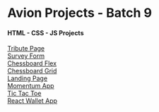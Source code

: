# Avion Projects - Batch 9

#### HTML - CSS - JS Projects
<a href="https://neroneronomi.github.io/batch9-activities/Projects/Tribute%20Page/" target="_blank">Tribute Page</a><br>
<a href="https://neroneronomi.github.io/batch9-activities/Projects/Survey%20Form/" target="_blank">Survey Form</a><br>
<a href="https://neroneronomi.github.io/batch9-activities/Projects/Chessboard/flexboard/" target="_blank">Chessboard Flex</a><br>
<a href="https://neroneronomi.github.io/batch9-activities/Projects/Chessboard/gridboard/" target="_blank">Chessboard Grid</a><br>
<a href="https://neroneronomi.github.io/batch9-activities/Projects/Landing%20Page/" target="_blank">Landing Page</a><br>
<a href="https://neroneronomi.github.io/batch9-activities/Projects/Momentun%20App/" target="_blank">Momentum App</a><br>
<a href="https://neroneronomi.github.io/batch9-activities/Projects/Tic%20Tac%20Toe/" target="_blank">Tic Tac Toe</a><br>
<a href="https://musing-bhabha-a9b894.netlify.app/" target="_blank">React Wallet App</a><br>
